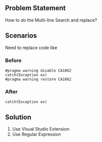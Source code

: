 ## Problem Statement
How to do the Multi-line Search and replace?

## Scenarios

Need to replace code like

### Before
```
#pragma warning disable CA1062
catch(Exception ex)
#pragma warning restore CA1062
```

### After
```
catch(Exception ex)
```

## Solution
1. Use Visual Studio Extension
2. Use Regular Expression



